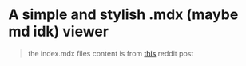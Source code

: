 # A simple and stylish .mdx (maybe md idk) viewer

> the index.mdx files content is from [this](https://www.reddit.com/r/HobbyDrama/comments/rowk83/digital_piracy_the_rise_of_empress_how_one_woman/) reddit post